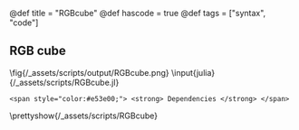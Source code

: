 @def title = "RGBcube"
@def hascode = true
@def tags = ["syntax", "code"]

## RGB cube

\fig{/_assets/scripts/output/RGBcube.png}
\input{julia}{/_assets/scripts/RGBcube.jl}
~~~
<span style="color:#e53e00;"> <strong> Dependencies </strong> </span>
~~~
\prettyshow{/_assets/scripts/RGBcube}
